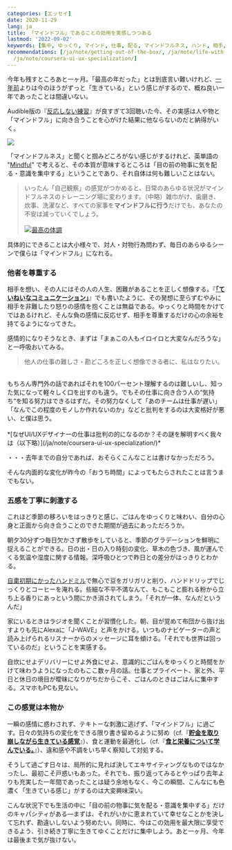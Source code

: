 ```yaml
---
categories: [エッセイ]
date: 2020-11-29
lang: ja
title: 「マインドフル」であることの効用を実感しつつある
lastmod: '2022-09-02'
keywords: [集中, ゆっくり, マインド, 仕事, 配る, マインドフルネス, ハンド, 相手, 去年, 季節]
recommendations: [/ja/note/getting-out-of-the-box/, /ja/note/life-with-covid-19/,
  /ja/note/coursera-ui-ux-specialization/]
---
```


今年も残すところあと一ヶ月。「最高の年だった」とは到底言い難いけれど、[一年前](http://takuti.hatenablog.com/entry/2019/12/18/203809)よりは今のほうがずっと「生きている」という感じがするので、概ね良い一年であったことは間違いない。

Audible版の『[反応しない練習](https://amzn.to/3lax7yB)』が良すぎて3回聴いた今、その実感は人や物と「マインドフル」に向き合うことを心がけた結果に他ならないのだと納得がいく。

<a href="https://www.amazon.co.jp/dp/B012EU8CD0/ref=as_li_ss_il?_encoding=UTF8&btkr=1&linkCode=li2&tag=takuti-22&linkId=91842ce9998d9e384e6a2ab657617075&language=ja_JP" target="_blank"><img border="0" src="//ws-fe.amazon-adsystem.com/widgets/q?_encoding=UTF8&ASIN=B012EU8CD0&Format=_SL160_&ID=AsinImage&MarketPlace=JP&ServiceVersion=20070822&WS=1&tag=takuti-22&language=ja_JP" ></a><img src="https://ir-jp.amazon-adsystem.com/e/ir?t=takuti-22&language=ja_JP&l=li2&o=9&a=B012EU8CD0" width="1" height="1" border="0" alt="" style="border:none !important; margin:0px !important;" />

「マインドフルネス」と聞くと掴みどころがない感じがするけれど、英単語の "[Mindful](https://eow.alc.co.jp/search?q=mindful)" で考えると、その本質が意味するところは「目の前の物事に気を配る・意識を集中する」ということであり、それ自体は何も難しいことはない。

> いったん「自己観察」の感覚がつかめると、日常のあらゆる状況がマインドフルネスのトレーニング場に変わります。（中略）雑巾がけ、歯磨き、炊事、洗濯など、すべての家事を**マインドフルに行う**だけでも、あなたの不安は減っていくでしょう。<br/><br/><a href="https://www.amazon.co.jp/%E6%9C%80%E9%AB%98%E3%81%AE%E4%BD%93%E8%AA%BF-ACTIVE-HEALTH-%E9%88%B4%E6%9C%A8%E7%A5%90-ebook/dp/B07FX9V6PJ/ref=as_li_ss_il?ie=UTF8&linkCode=li2&tag=takuti-22&linkId=ee1643f6acf4084c5b5daa6ad90ba3fe&language=ja_JP" target="_blank"><img border="0" src="//ws-fe.amazon-adsystem.com/widgets/q?_encoding=UTF8&ASIN=B07FX9V6PJ&Format=_SL160_&ID=AsinImage&MarketPlace=JP&ServiceVersion=20070822&WS=1&tag=takuti-22&language=ja_JP" ></a><img src="https://ir-jp.amazon-adsystem.com/e/ir?t=takuti-22&language=ja_JP&l=li2&o=9&a=B07FX9V6PJ" width="1" height="1" border="0" alt="" style="border:none !important; margin:0px !important;" />[最高の体調](https://amzn.to/3meibkA)

具体的にできることは大小様々で、対人・対物行為問わず、毎日のあらゆるシーンで僕らは「マインドフル」になれる。

### 他者を尊重する

相手を想い、その人にはその人の人生、困難があることを正しく想像する。『**[「ていねいなコミュニケーション」](/ja/note/getting-out-of-the-box/)**』でも書いたように、その発想に至らずむやみに相手を非難したり怒りの感情を抱くことは無益である。ゆっくりと時間をかけてではあるけれど、そんな負の感情に反応せず、相手を尊重するだけの心の余裕を持てるようになってきた。

感情的になりそうなとき、まずは「まぁこの人もイロイロと大変なんだろうな」と一呼吸おいてみる。

> 他人の仕事の難しさ・勘どころを正しく想像できる者に、私はなりたい。<br/>
<br/>
もちろん専門外の話であればそれを100パーセント理解するのは難しいし、知った気になって軽々しく口を出すのも違う。でもその仕事に向き合う人の“気持ち“を知る努力はできるはずだ。その努力なくして「あのチームは仕事が遅い」「なんでこの程度のモノしか作れないのか」などと批判をするのは大変格好が悪い、と僕は思う。<br/><br/>
*[なぜUI/UXデザイナーの仕事は批判の的になるのか？その謎を解明すべく我々は（以下略）](/ja/note/coursera-ui-ux-specialization/)*

・・・去年までの自分であれば、おそらくこんなことは書けなかっただろう。

そんな内面的な変化が昨今の「おうち時間」によってもたらされたことは言うまでもない。

### 五感を丁寧に刺激する

これほど季節の移ろいをはっきりと感じ、ごはんをゆっくりと味わい、自分の心身と正面から向き合うことのできた期間が過去にあっただろうか。

朝夕30分ずつ毎日欠かさず散歩をしていると、季節のグラデーションを鮮明に捉えることができる。日の出・日の入り時刻の変化、草木の色づき、風が運んでくる気温や湿度に関する情報。深呼吸ひとつで昨日との差分がはっきりとわかる。

[自粛初期にかったハンドミル](/note/working-from-home-202004/)で無心で豆をガリガリと削り、ハンドドリップでじっくりとコーヒーを淹れる。些細な不平不満なんて、もこもこと膨れる粉から立ち上る香りにあっという間にかき消されてしまう。「それが一体、なんだというんだ」

家にいるときはラジオを聞くことが習慣化した。朝、目が覚めて布団から抜け出すよりも先にAlexaに「J-WAVE」と声をかける。いつものナビゲーターの声と読み上げられるリスナーからのメッセージに耳を傾ける。「それでも世界は回っているのだ」ということを実感する。

自炊にせよデリバリーにせよ外食にせよ、意識的にごはんをゆっくりと時間をかけて味わうようになったのもここ数ヶ月の話。仕事とプライベート、家と外、平日と休日の境目が曖昧になりがちだからこそ、ごはんのときはごはんに集中する。スマホもPCも見ない。

### この感覚は本物か

一瞬の感情に惑わされず、テキトーな刺激に逃げず、「マインドフル」に過ごす。日々の気持ちの変化をできる限り書き留めるように努め（cf.『**[貯金を取り崩しながら生きている感覚](/ja/note/life-with-covid-19/)**』）、食と運動を最適化し（cf.『**[食と栄養について学んでいる。](/ja/note/coursera-food-and-health/)**』）、違和感や不調をいち早く察知して対処する。

そうして過ごす日々は、局所的に見れば決してエキサイティングなものではなかったし、最初こそ戸惑いもあった。それでも、振り返ってみるとやっぱり去年よりも充実した一年間であったことは疑う余地もなく、今この瞬間、こんなにも色濃く「生きている感じ」がするのは大変興味深い。

こんな状況下でも生活の中に「目の前の物事に気を配る・意識を集中する」だけのキャパシティがある&mdash;まずは、それがいかに恵まれていて幸せなことかを決して忘れず、勘違いしないよう努めたい。同時に、今はこの効用を最大限に享受できるよう、引き続き丁寧に生きてゆくことだけに集中しよう。あと一ヶ月、今年は最後まで気が抜けない。